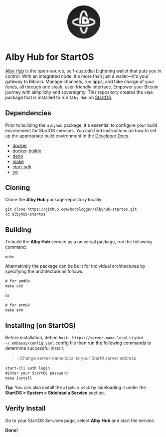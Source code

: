 <p align="center">
  <img src="icon.png" alt="Project Logo" width="21%">
</p>

# Alby Hub for StartOS

[Alby Hub](https://github.com/getAlby/hub) is the open-source, self-custodial Lightning wallet that puts you in control. With an integrated node, it's more than just a wallet—it's your gateway to Bitcoin. Manage channels, run apps, and take charge of your funds, all through one sleek, user-friendly interface. Empower your Bitcoin journey with simplicity and sovereignty.
This repository creates the `s9pk` package that is installed to run `Alby Hub` on [StartOS](https://github.com/Start9Labs/start-os/).

## Dependencies

Prior to building the `albyhub` package, it's essential to configure your build environment for StartOS services. You can find instructions on how to set up the appropriate build environment in the [Developer Docs](https://docs.start9.com/latest/developer-docs/packaging).

- [docker](https://docs.docker.com/get-docker)
- [docker-buildx](https://docs.docker.com/buildx/working-with-buildx/)
- [deno](https://deno.land/)
- [make](https://www.gnu.org/software/make/)
- [start-sdk](https://github.com/Start9Labs/start-os/tree/sdk/core)
- [yq](https://mikefarah.gitbook.io/yq)

## Cloning

Clone the **Alby Hub** package repository locally.

```
git clone https://github.com/horologger/albyhub-startos.git
cd albyhub-startos
```

## Building

To build the **Alby Hub** service as a universal package, run the following command:

```
make
```

Alternatively the package can be built for individual architectures by specifying the architecture as follows:

```
# for amd64
make x86
```
or
```
# for arm64
make arm
```

## Installing (on StartOS)

Before installation, define `host: https://server-name.local` in your `~/.embassy/config.yaml` config file then run the following commands to determine successful install:

> :information_source: Change server-name.local to your Start9 server address

```
start-cli auth login
#Enter your StartOS password
make install
```

**Tip:** You can also install the `albyhub.s9pk` by sideloading it under the **StartOS > System > Sideload a Service** section.

## Verify Install

Go to your StartOS Services page, select **Alby Hub** and start the service.

**Done!**
